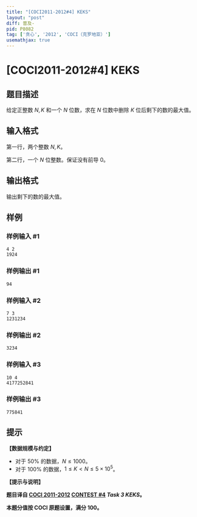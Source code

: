 ```yaml
---
title: "[COCI2011-2012#4] KEKS"
layout: "post"
diff: 普及-
pid: P8082
tag: ['贪心', '2012', 'COCI（克罗地亚）']
usemathjax: true
---
```


# [COCI2011-2012#4] KEKS
## 题目描述

给定正整数 $N,K$ 和一个 $N$ 位数，求在 $N$ 位数中删除 $K$ 位后剩下的数的最大值。
## 输入格式

第一行，两个整数 $N,K$。

第二行，一个 $N$ 位整数。保证没有前导 $0$。
## 输出格式

输出剩下的数的最大值。
## 样例

### 样例输入 #1
```
4 2
1924
```
### 样例输出 #1
```
94
```
### 样例输入 #2
```
7 3
1231234
```
### 样例输出 #2
```
3234
```
### 样例输入 #3
```
10 4
4177252841
```
### 样例输出 #3
```
775841
```
## 提示

**【数据规模与约定】**

- 对于 $50\%$ 的数据，$N \le 1000$。
- 对于 $100\%$ 的数据，$1 \le K \lt N \le 5 \times 10^5$。

**【提示与说明】**

**题目译自 [COCI 2011-2012](https://hsin.hr/coci/archive/2011_2012/) [CONTEST #4](https://hsin.hr/coci/archive/2011_2012/contest4_tasks.pdf) _Task 3 KEKS_。**

**本题分值按 COCI 原题设置，满分 $100$。**
